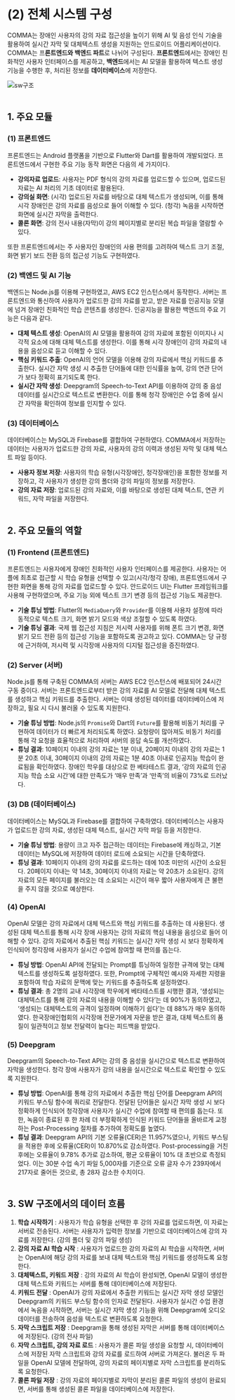 # (2) 전체 시스템 구성

COMMA는 장애인 사용자의 강의 자료 접근성을 높이기 위해 AI 및 음성 인식 기술을 활용하여 실시간 자막 및 대체텍스트 생성을 지원하는 안드로이드 어플리케이션이다. COMMA는 프**론트엔드와 백엔드 파트**로 나뉘어 구성된다. **프론트엔드**에서는 장애인 친화적인 사용자 인터페이스를 제공하고, **백엔드**에서는 AI 모델을 활용하여 텍스트 생성 기능을 수행한 후, 처리된 정보를 **데이터베이스**에 저장한다.

![sw구조](./SW구조.png)
<br><br>

## 1. 주요 모듈
### (1) 프론트엔드

프론트엔드는 Android 플랫폼을 기반으로 Flutter와 Dart를 활용하여 개발되었다. 프론트엔드에서 구현한 주요 기능 동작 화면은 다음의 세 가지이다.

- **강의자료 업로드**: 사용자는 PDF 형식의 강의 자료를 업로드할 수 있으며, 업로드된 자료는 AI 처리의 기초 데이터로 활용된다.
- **강의실 화면**: (시각) 업로드된 자료를 바탕으로 대체 텍스트가 생성되며, 이를 통해 시각 장애인은 강의 자료를 음성으로 들어 이해할 수 있다. (청각) 녹음을 시작하면 화면에 실시간 자막을 출력한다.
- **콜론 화면**: 강의 전사 내용(자막)이 강의 페이지별로 분리된 복습 파일을 열람할 수 있다.

또한 프론트엔드에서는 주 사용자인 장애인의 사용 편의를 고려하여 텍스트 크기 조절, 화면 밝기 보드 전환 등의 접근성 기능도 구현하였다. 

### (2) 백엔드 및 AI 기능

백엔드는 Node.js를 이용해 구현하였고, AWS EC2 인스턴스에서 동작한다. 서버는 프론트엔드와 통신하여 사용자가 업로드한 강의 자료를 받고, 받은 자료를 인공지능 모델에 넘겨 장애인 친화적인 학습 콘텐츠를 생성한다. 인공지능을 활용한 백엔드의 주요 기능은 다음과 같다.

- **대체 텍스트 생성**: OpenAI의 AI 모델을 활용하여 강의 자료에 포함된 이미지나 시각적 요소에 대해 대체 텍스트를 생성한다. 이를 통해 시각 장애인이 강의 자료의 내용을 음성으로 듣고 이해할 수  있다.
- **핵심 키워드 추출**: OpenAI의 언어 모델을 이용해 강의 자료에서 핵심 키워드를 추출한다. 실시간 자막 생성 시 추출한 단어들에 대한 인식률을 높여, 강의 연관 단어가 보다 정확히 표기되도록 한다.
- **실시간 자막 생성**: Deepgram의 Speech-to-Text API를 이용하여 강의 중 음성 데이터를 실시간으로 텍스트로 변환한다. 이를 통해 청각 장애인은 수업 중에 실시간 자막을 확인하여 정보를 인지할 수 있다.

### (3) 데이터베이스

데이터베이스는 MySQL과 Firebase를 결합하여 구현하였다. COMMA에서 저장하는 데이터는 사용자가 업로드한 강의 자료, 사용자의 강의 이력과 생성된 자막 및 대체 텍스트 파일 등이다.

- **사용자 정보 저장**: 사용자의 학습 유형(시각장애인, 청각장애인)을 포함한 정보를 저장하고, 각 사용자가 생성한 강의 폴더와 강의 파일의 정보를 저장한다.
- **강의 자료 저장**: 업로드된 강의 자료와, 이를 바탕으로 생성된 대체 텍스트, 연관 키워드,  자막 파일을 저장한다.
<br><br>

## 2. 주요 모듈의 역할
 
### (1) **Frontend (프론트엔드)**
        
프론트엔드는 사용자에게 장애인 친화적인 사용자 인터페이스를 제공한다. 사용자는 어플에 최초로 접근할 시 학습 유형을 선택할 수 있고(시각/청각 장애), 프론트엔드에서 구현한 화면을 통해 강의 자료를 업로드할 수 있다. 안드로이드 UI는 Flutter 프레임워크를 사용해 구현하였으며, 주요 기능 외에 텍스트 크기 변경 등의 접근성 기능도 제공한다.
- **기술 튜닝 방법**: Flutter의 `MediaQuery`와 `Provider`를 이용해 사용자 설정에 따라 동적으로 텍스트 크기, 화면 밝기 모드와 색상 조절할 수 있도록 하였다.
- **기술 튜닝 결과**: 국제 웹 접근성 지침은 저시력 사용자를 위해 폰트 크기 변경, 화면 밝기 모드 전환 등의 접근성 기능을 포함하도록 권고하고 있다. COMMA는 당 규정에 근거하여, 저시력 및 시각장애 사용자의 디지털 접근성을 증진하였다.
        
### (2) **Server (서버)**
Node.js를 통해 구축된 COMMA의 서버는 AWS EC2 인스턴스에 배포되어 24시간 구동 중이다. 서버는 프론트엔드로부터 받은 강의 자료를 AI 모델로 전달해 대체 텍스트를 생성하고 핵심 키워드를 추출한다. 서버는 이때 생성된 데이터를 데이터베이스에 저장하고, 필요 시 다시 불러올 수 있도록 지원한다.
- **기술 튜닝 방법**: Node.js의 `Promise`와 Dart의 `Future`를 활용해 비동기 처리를 구현하여 데이터가 더 빠르게 처리되도록 하였다. 요청량이 많아져도 비동기 처리를 통해 각 요청을 효율적으로 처리하여 서버의 응답 속도를 개선하였다.
- **튜닝 결과**: 10페이지 이내의 강의 자료는 1분 이내, 20페이지 이내의 강의 자료는 1분 20초 이내, 30페이지 이내의 강의 자료는 1분 40초 이내로 인공지능 학습이 완료됨을 확인하였다. 장애인 학우를 대상으로 한 베타테스트 결과, ‘강의 자료의 인공지능 학습 소요 시간’에 대한 만족도가 ‘매우 만족’과 ‘만족’의 비율이 73%로 드러났다.
        
### (3) **DB (데이터베이스)**
        
데이터베이스는  MySQL과 Firebase를 결합하여 구축하였다. 데이터베이스는 사용자가 업로드한 강의 자료, 생성된 대체 텍스트, 실시간 자막 파일 등을 저장한다.
        
- **기술 튜닝 방법**: 용량이 크고 자주 접근하는 데이터는 Firebase에 캐싱하고, 기본 데이터는 MySQL에 저장하여 데이터 로드에 소요되는 시간을 단축하였다.
- **튜닝 결과**: 10페이지 이내의 강의 자료를 로드하는 데에 10초 미만의 시간이 소요된다. 20페이지 이내는 약 14초, 30페이지 이내의 자료는 약 20초가 소요된다. 강의 자료의 모든 페이지를 불러오는 데 소요되는 시간이 매우 짧아 사용자에게 큰 불편을 주지 않을 것으로 예상한다.
        
### (4) **OpenAI**
        
OpenAI 모델은 강의 자료에서 대체 텍스트와 핵심 키워드를 추출하는 데 사용된다. 생성된 대체 텍스트를 통해 시각 장애 사용자는 강의 자료의 핵심 내용을 음성으로 들어 이해할 수 있다. 강의 자료에서 추출된 핵심 키워드는 실시간 자막 생성 시 보다 정확하게 인식되어 청각장애 사용자가 실시간 수업에 참여할 때 편의를 돕는다. 
        
- **튜닝 방법**: OpenAI API에 전달되는 Prompt를 튜닝하여 일정한 규격에 맞는 대체 텍스트를 생성하도록 설정하였다. 또한, Prompt에 구체적인 예시와 자세한 지령을 포함하여 학습 자료의 문맥에 맞는 키워드를 추출하도록 설정하였다.
- **튜닝 결과**: 총 2명의 교내 시각장애 학우에게 베타테스트를 시행한 결과, ‘생성되는 대체텍스트를 통해 강의 자료의 내용을 이해할 수 있다’는 데 90%가 동의하였고, ‘생성되는 대체텍스트의 규격이 일정하며 이해하기 쉽다’는 데 88%가 매우 동의하였다. 한국장애인협회의 시각장애 전문가에게 자문을 받은 결과, 대체 텍스트의 품질이 일관적이고 정보 전달력이 높다는 피드백을 받았다.
        
### (5) **Deepgram**
        
Deepgram의 Speech-to-Text API는 강의 중 음성을 실시간으로 텍스트로 변환하여 자막을 생성한다. 청각 장애 사용자가 강의 내용을 실시간으로 텍스트로 확인할 수 있도록 지원한다.

- **튜닝 방법**: OpenAI를 통해 강의 자료에서 추출한 핵심 단어를 Deepgram API의 키워드 부스팅 함수에 쿼리로 전달한다. 전달된 단어들은 실시간 자막 생성 시 보다 정확하게 인식되어 청각장애 사용자가 실시간 수업에 참여할 때 편의를 돕는다. 또한, 녹음이 종료된 후 한 차례 더 부정확하게 인식된 키워드 단어들을 올바르게 교정하는 Post-Processing 절차를 추가하여 정확도를 높였다.
- **튜닝 결과**: Deepgram API의 기본 오류율(CER)은 11.957%였으나, 키워드 부스팅을 적용한 후에 오류율(CER)이 10.870%로 감소하였다. Post-processing을 거친 후에는 오류율이 9.78% 추가로 감소하여, 평균 오류율이 10% 대 초반으로 측정되었다. 이는 30분 수업 속기 파일 5,000자를 기준으로 오류 글자 수가 239자에서 217자로 줄어든 것으로, 총 28자 감소한 수치이다.
<br><br>
     
    
## 3. **SW 구조에서의 데이터 흐름**
1. **학습 시작하기** : 사용자가 학습 유형을 선택한 후 강의 자료를 업로드하면, 이 자료는 서버로 전송된다. 서버는 사용자가 입력한 정보를 기반으로 데이터베이스에 강의 자료를 저장한다. (강의 폴더 및 강의 파일 생성)
2. **강의 자료 AI 학습 시작** : 사용자가 업로드한 강의 자료의 AI 학습을 시작하면, 서버는 OpenAI에 해당 강의 자료를 보내 대체 텍스트와 핵심 키워드를 생성하도록 요청한다.
3. **대체텍스트, 키워드 저장** : 강의 자료의 AI 학습이 완성되면, OpenAI 모델이 생성한 대체 텍스트와 키워드는 서버를 통해 데이터베이스에 저장된다.
4. **키워드 전달** : OpenAI가 강의 자료에서 추출한 키워드는 실시간 자막 생성 모델인 Deepgram의 키워드 부스팅 함수의 인자로 전달된다. 사용자가 실시간 수업 환경에서 녹음을 시작하면, 서버는 실시간 자막 생성 기능을 위해 Deepgram에 오디오 데이터를 전송하여 음성을 텍스트로 변환하도록 요청한다.
5. **자막 스크립트 저장** : Deepgram을 통해 생성된 자막은 서버를 통해 데이터베이스에 저장된다. (강의 전사 파일)
6. **자막 스크립트, 강의 자료 로드** : 사용자가 콜론 파일 생성을 요청할 시, 데이터베이스에 저장된 자막 스크립트와 강의 자료를 로드하여 서버로 가져온다. 불러온 두 파일을 OpenAI 모델에 전달하여, 강의 자료의 페이지별로 자막 스크립트를 분리하도록 요청한다.
7. **콜론 파일 저장** : 강의 자료의 페이지별로 자막이 분리된 콜론 파일의 생성이 완료되면, 서버를 통해 생성된 콜론 파일을 데이터베이스에 저장한다.

